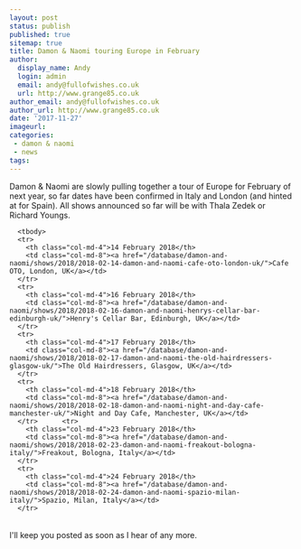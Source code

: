 ```yaml
---
layout: post
status: publish
published: true
sitemap: true
title: Damon & Naomi touring Europe in February
author:
  display_name: Andy
  login: admin
  email: andy@fullofwishes.co.uk
  url: http://www.grange85.co.uk
author_email: andy@fullofwishes.co.uk
author_url: http://www.grange85.co.uk
date: '2017-11-27'
imageurl:
categories:
 - damon & naomi
 - news
tags:
---
```


<p class="lead">Damon & Naomi are slowly pulling together a tour of Europe for February of next year, so far dates have been confirmed in Italy and London (and hinted at for Spain). All shows announced so far will be with Thala Zedek or Richard Youngs.</p>

<table class="table table-striped">

      <tbody>
      <tr>
        <th class="col-md-4">14 February 2018</th>
        <td class="col-md-8"><a href="/database/damon-and-naomi/shows/2018/2018-02-14-damon-and-naomi-cafe-oto-london-uk/">Cafe OTO, London, UK</a></td>
      </tr>
      <tr>
        <th class="col-md-4">16 February 2018</th>
        <td class="col-md-8"><a href="/database/damon-and-naomi/shows/2018/2018-02-16-damon-and-naomi-henrys-cellar-bar-edinburgh-uk/">Henry's Cellar Bar, Edinburgh, UK</a></td>
      </tr>
      <tr>
        <th class="col-md-4">17 February 2018</th>
        <td class="col-md-8"><a href="/database/damon-and-naomi/shows/2018/2018-02-17-damon-and-naomi-the-old-hairdressers-glasgow-uk/">The Old Hairdressers, Glasgow, UK</a></td>
      </tr>
      <tr>
        <th class="col-md-4">18 February 2018</th>
        <td class="col-md-8"><a href="/database/damon-and-naomi/shows/2018/2018-02-18-damon-and-naomi-night-and-day-cafe-manchester-uk/">Night and Day Cafe, Manchester, UK</a></td>
      </tr>      <tr>
        <th class="col-md-4">23 February 2018</th>
        <td class="col-md-8"><a href="/database/damon-and-naomi/shows/2018/2018-02-23-damon-and-naomi-freakout-bologna-italy/">Freakout, Bologna, Italy</a></td>
      </tr>
      <tr>
        <th class="col-md-4">24 February 2018</th>
        <td class="col-md-8"><a href="/database/damon-and-naomi/shows/2018/2018-02-24-damon-and-naomi-spazio-milan-italy/">Spazio, Milan, Italy</a></td>
      </tr>
</tbody></table>



<p>I'll keep you posted as soon as I hear of any more.</p>
